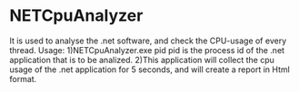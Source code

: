 # NETCpuAnalyzer
It is used to analyse the .net software, and check the CPU-usage of every thread.
Usage:
1)NETCpuAnalyzer.exe pid
pid is the process id of the .net application that is to be analized.
2)This application will collect the cpu usage of the .net application for 5 seconds, and will create a report in Html format.
